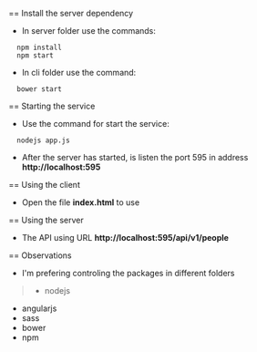 == Install the server dependency
  - In server folder use the commands:
  ```
    npm install
    npm start
  ```
  - In cli folder use the command:
  ```
    bower start
  ```

== Starting the service
  - Use the command for start the service:
  ```
    nodejs app.js
  ```
  - After the server has started, is listen the port 595 in address **http://localhost:595**


== Using the client
  - Open the file **index.html** to use


== Using the server
  - The API using URL **http://localhost:595/api/v1/people**


== Observations
  - I'm prefering controling the packages in different folders


> - nodejs
  - angularjs
  - sass
  - bower
  - npm
